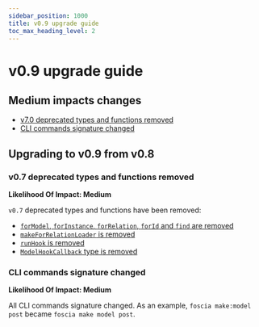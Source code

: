 ```yaml
---
sidebar_position: 1000
title: v0.9 upgrade guide
toc_max_heading_level: 2
---
```


# v0.9 upgrade guide

## Medium impacts changes

- [v7.0 deprecated types and functions removed](#v07-deprecated-types-and-functions-removed)
- [CLI commands signature changed](#cli-commands-signature-changed)

## Upgrading to v0.9 from v0.8

### v0.7 deprecated types and functions removed

**Likelihood Of Impact: Medium**

`v0.7` deprecated types and functions have been removed:

- [`forModel`, `forInstance`, `forRelation`, `forId` and
  `find` are removed](#formodel-forinstance-forrelation-forid-and-find-are-deprecated)
- [`makeForRelationLoader` is removed](#makeforrelationloader-is-deprecated)
- [`runHook` is removed](#runhook-is-deprecated)
- [`ModelHookCallback` type is removed](#modelhookcallback-type-is-deprecated)

### CLI commands signature changed

**Likelihood Of Impact: Medium**

All CLI commands signature changed. As an example, `foscia make:model post`
became `foscia make model post`.
